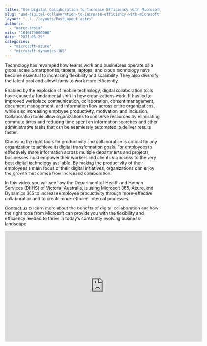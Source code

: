 ```yaml
---
title: "Use Digital Collaboration to Increase Efficiency with Microsoft"
slug: "use-digital-collaboration-to-increase-efficiency-with-microsoft"
layout: "../../layouts/PostLayout.astro"
authors: 
  - "marco-tapia"
mils: "1616976000000"
date: "2021-03-29"
categories: 
  - "microsoft-azure"
  - "microsoft-dynamics-365"
---
```

Technology has revamped how teams work and businesses operate on a global scale. Smartphones, tablets, laptops, and cloud technology have become essential to increasing flexibility and scalability. They also diversify the talent pool and allow teams to work more efficiently.

Enabled by the explosion of mobile technology, digital collaboration tools have caused a fundamental shift in how organizations work. It has led to improved workplace communication, collaboration, content management, document management, and information flow across entire organizations, while also increasing employee productivity, motivation, and inclusion. Collaboration tools allow organizations to conserve resources by eliminating commute times and reducing time spent on information searches and other administrative tasks that can be seamlessly automated to deliver results faster.

Choosing the right tools for productivity and collaboration is critical for any organization to achieve its digital transformation goals. For employees to effectively share information across multiple departments and projects, businesses must empower their workers and clients via access to the very best digital technology available. By making the productivity of their employees a main focus of their digital initiatives, organizations can enjoy the growth that comes from increased collaboration.

In this video, you will see how the Department of Health and Human Services (DHHS) of Victoria, Australia, is using Microsoft 365, Azure, and Dynamics 365 to increase employee productivity through more-effective collaboration and to create more-efficient internal processes.

[Contact us](https://picnet.com.au/blog/use-digital-collaboration-to-increase-efficiency-with-microsoft/#contactus) to learn more about the benefits of digital collaboration and how the right tools from Microsoft can provide you with the flexibility and efficiency needed to thrive in today’s constantly evolving business landscape.

<iframe src="https://player.vimeo.com/video/438963477?h=b170913cf0&byline=0&portrait=0" width="640" height="360" frameborder="0" allow="autoplay; fullscreen; picture-in-picture" allowfullscreen></iframe>
